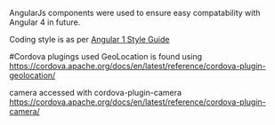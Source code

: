 

AngularJs components were used to ensure easy compatability with Angular 4 in future.

Coding style is as per [Angular 1 Style Guide](https://github.com/johnpapa/angular-styleguide/blob/master/a1/README.md#modules)

#Cordova plugings used
GeoLocation is found using https://cordova.apache.org/docs/en/latest/reference/cordova-plugin-geolocation/

camera accessed with cordova-plugin-camera
https://cordova.apache.org/docs/en/latest/reference/cordova-plugin-camera/


